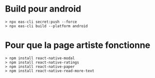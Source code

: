 # Build pour android

```
> npx eas-cli secret:push --force 
> npx eas-cli build --platform android
```

# Pour que la page artiste fonctionne

```
> npm install react-native-modal
> npm install react-native-ratings 
> npm install react-native-paper
> npm install react-native-read-more-text
```

